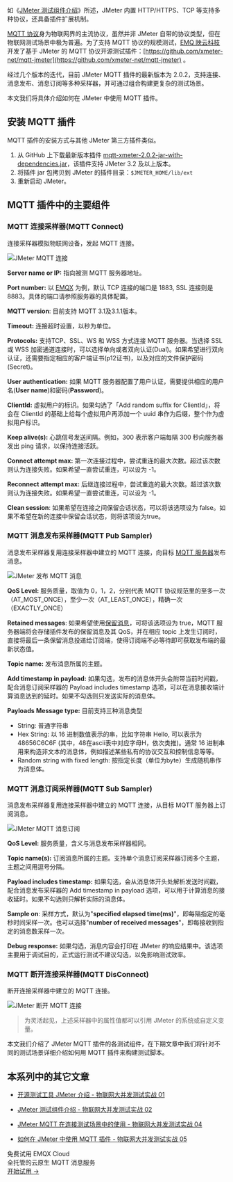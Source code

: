 如《[JMeter 测试组件介绍](https://www.emqx.com/zh/blog/introduction-to-jmeter-test-components)》所述，JMeter 内置 HTTP/HTTPS、TCP 等支持多种协议，还具备插件扩展机制。

[MQTT 协议](https://www.emqx.com/zh/mqtt-guide)身为物联网界的主流协议，虽然并非 JMeter 自带的协议类型，但在物联网测试场景中极为普遍。为了支持 MQTT 协议的规模测试，[EMQ 映云科技](https://www.emqx.com/zh/about)开发了基于 JMeter 的 MQTT 协议开源测试插件：[https://github.com/xmeter-net/mqtt-jmeter](https://github.com/xmeter-net/mqtt-jmeter) 。

经过几个版本的迭代，目前 JMeter MQTT 插件的最新版本为 2.0.2，支持连接、消息发布、消息订阅等多种采样器，并可通过组合构建更复杂的测试场景。

本文我们将具体介绍如何在 JMeter 中使用 MQTT 插件。

## 安装 MQTT 插件

MQTT 插件的安装方式与其他 JMeter 第三方插件类似。

1. 从 GitHub 上下载最新版本插件 [mqtt-xmeter-2.0.2-jar-with-dependencies.jar](https://github.com/xmeter-net/mqtt-jmeter/releases/download/v2.0.2/mqtt-xmeter-2.0.2-jar-with-dependencies.jar)，该插件支持 JMeter 3.2 及以上版本。
2. 将插件 jar 包拷贝到 JMeter 的插件目录：`$JMETER_HOME/lib/ext`
3. 重新启动 JMeter。

## MQTT 插件中的主要组件

### MQTT 连接采样器(MQTT Connect)

连接采样器模拟物联网设备，发起 MQTT 连接。

![JMeter MQTT 连接](https://assets.emqx.com/images/ebd5536794031cd01db488838013cc27.png)

**Server name or IP:** 指向被测 MQTT 服务器地址。

**Port number:** 以 [EMQX](https://www.emqx.io/zh) 为例，默认 TCP 连接的端口是 1883, SSL 连接则是 8883。具体的端口请参照服务器的具体配置。

**MQTT version**: 目前支持 MQTT 3.1及3.1.1版本。

**Timeout:** 连接超时设置，以秒为单位。

**Protocols:** 支持TCP、SSL、WS 和 WSS 方式连接 MQTT 服务器。当选择 SSL 或 WSS 加密通道连接时，可以选择单向或者双向认证(Dual)。如果希望进行双向认证，还需要指定相应的客户端证书(p12证书)，以及对应的文件保护密码(Secret)。

**User authentication:** 如果 MQTT 服务器配置了用户认证，需要提供相应的用户名(**User name**)和密码(**Password**)。

**ClientId:** 虚拟用户的标识。如果勾选了「Add random suffix for ClientId」，将会在 ClientId 的基础上给每个虚拟用户再添加一个 uuid 串作为后缀，整个作为虚拟用户标识。

**Keep alive(s):** 心跳信号发送间隔。例如，300 表示客户端每隔 300 秒向服务器发出 ping 请求，以保持连接活跃。

**Connect attempt max:** 第一次连接过程中，尝试重连的最大次数。超过该次数则认为连接失败。如果希望一直尝试重连，可以设为 -1。

**Reconnect attempt max:** 后继连接过程中，尝试重连的最大次数。超过该次数则认为连接失败。如果希望一直尝试重连，可以设为 -1。

**Clean session**: 如果希望在连接之间保留会话状态，可以将该选项设为 false。如果不希望在新的连接中保留会话状态，则将该项设为true。

### MQTT 消息发布采样器(MQTT Pub Sampler)

消息发布采样器复用连接采样器中建立的 MQTT 连接，向目标 [MQTT 服务器](https://www.emqx.com/zh/mqtt/public-mqtt5-broker)发布消息。

![JMeter 发布 MQTT 消息](https://assets.emqx.com/images/71728f02bf2886a7ce5d1c15dbd66a2b.png)

**QoS Level:** 服务质量，取值为 0，1，2，分别代表 MQTT 协议规范里的至多一次（AT_MOST_ONCE），至少一次（AT_LEAST_ONCE），精确一次（EXACTLY_ONCE）

**Retained messages**: 如果希望使用[保留消息](https://www.emqx.com/zh/blog/message-retention-and-message-expiration-interval-of-emqx-mqtt5-broker)，可将该选项设为 true，MQTT 服务器端将会存储插件发布的保留消息及其 QoS，并在相应 topic 上发生订阅时，直接将最后一条保留消息投递给订阅端，使得订阅端不必等待即可获取发布端的最新状态值。

**Topic name:** 发布消息所属的主题。

**Add timestamp in payload:** 如果勾选，发布的消息体开头会附带当前时间戳，配合消息订阅采样器的 Payload includes timestamp 选项，可以在消息接收端计算消息达到的延时。如果不勾选则只发送实际的消息体。

**Payloads** **Message type:** 目前支持三种消息类型

- String: 普通字符串
- Hex String: 以 16 进制数值表示的串，比如字符串 Hello, 可以表示为 48656C6C6F (其中，48在ascii表中对应字母H，依次类推)。通常 16 进制串用来构造非文本的消息体，例如描述某些私有的协议交互和控制信息等等。
- Random string with fixed length: 按指定长度（单位为byte）生成随机串作为消息体。

### MQTT 消息订阅采样器(MQTT Sub Sampler)

消息发布采样器复用连接采样器中建立的 MQTT 连接，从目标 MQTT 服务器上订阅消息。

![JMeter MQTT 消息订阅](https://assets.emqx.com/images/d46ae48963d4690ecaaab85ec0f38e61.png)

**QoS Level:** 服务质量，含义与消息发布采样器相同。

**Topic name(s):** 订阅消息所属的主题。支持单个消息订阅采样器订阅多个主题，主题之间用逗号分隔。

**Payload includes timestamp:** 如果勾选，会从消息体开头处解析发送时间戳，配合消息发布采样器的 Add timestamp in payload 选项，可以用于计算消息的接收延时。如果不勾选则只解析实际的消息体。

**Sample on**: 采样方式，默认为"**specified elapsed time(ms)**"，即每隔指定的毫秒时间采样一次。也可以选择"**number of received messages**"，即每接收到指定的消息数采样一次。

**Debug response:** 如果勾选，消息内容会打印在 JMeter 的响应结果中。该选项主要用于调试目的，正式运行测试不建议勾选，以免影响测试效率。

### MQTT 断开连接采样器(MQTT DisConnect)

断开连接采样器中建立的 MQTT 连接。

![JMeter 断开 MQTT 连接](https://assets.emqx.com/images/9be500573f56629d38adab8e264bdbc2.png)

> 为灵活起见，上述采样器中的属性值都可以引用 JMeter 的系统或自定义变量。

本文我们介绍了 JMeter MQTT 插件的各测试组件，在下期文章中我们将针对不同的测试场景详细介绍如何用 MQTT 插件来构建测试脚本。

## 本系列中的其它文章

- [开源测试工具 JMeter 介绍 - 物联网大并发测试实战 01](https://www.emqx.com/zh/blog/introduction-to-the-open-source-testing-tool-jmeter)
 
- [JMeter 测试组件介绍 - 物联网大并发测试实战 02](https://www.emqx.com/zh/blog/introduction-to-jmeter-test-components)

- [JMeter MQTT 在连接测试场景中的使用 - 物联网大并发测试实战 04](https://www.emqx.com/zh/blog/test-mqtt-connection-with-jmeter)

- [如何在 JMeter 中使用 MQTT 插件 - 物联网大并发测试实战 05](https://www.emqx.com/zh/blog/the-use-of-jmeter-mqtt-in-subscription-and-publishing-test-scenarios)


<section class="promotion">
    <div>
        免费试用 EMQX Cloud
        <div class="is-size-14 is-text-normal has-text-weight-normal">全托管的云原生 MQTT 消息服务</div>
    </div>
    <a href="https://accounts-zh.emqx.com/signup?continue=https://cloud.emqx.com/console/deployments/0?oper=new" class="button is-gradient px-5">开始试用 →</a >
</section>
